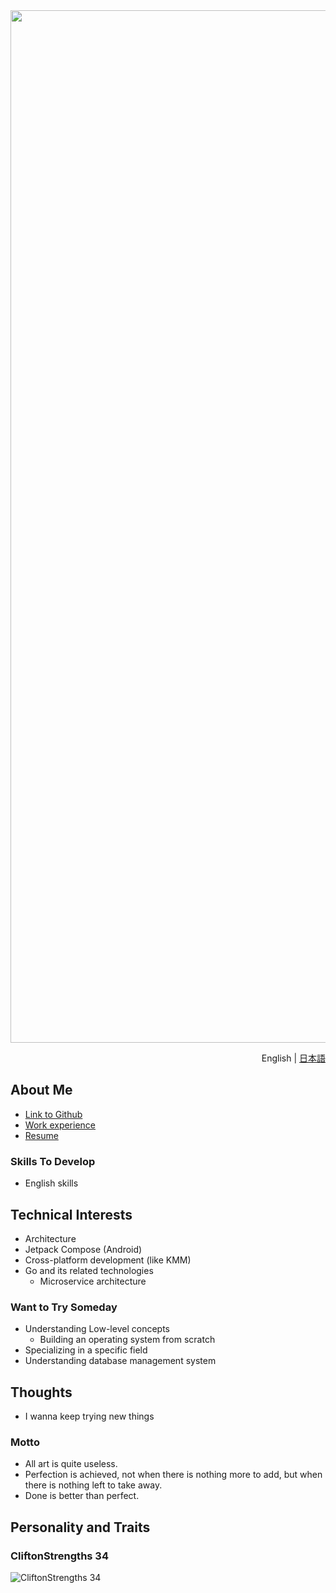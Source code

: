 <div align="center">
    <a href="https://app.daily.dev/ageha734">
        <img
            src="https://api.daily.dev/devcards/v2/NwRyAmMOgWntGfpuKVfsX.png?r=yp9&type=wide"
            width="1652"
            alt="KEITA HIBI's Dev Card"
        />
    </a>
</div>

<p align="right">
    English | <a href="./README.ja.md">日本語</a>
</p>

<h2>About Me</h2>

<ul>
    <li>
            <a href="https://github.com/ageha734">Link to Github</a>
    </li>
    <li>
        <a href="./work_experience_en.md">Work experience</a>
    </li>
    <li>
        <a href="./resume_en.md">Resume</a>
    </li>
</ul>

<h3>Skills To Develop</h3>

<ul>
    <li>English skills</li>
</ul>

<h2>Technical Interests</h2>

<ul>
    <li>Architecture</li>
    <li>Jetpack Compose (Android)</li>
    <li>Cross-platform development (like KMM)</li>
    <li>Go and its related technologies
        <ul>
            <li>Microservice architecture</li>
        </ul>
    </li>
</ul>

<h3>Want to Try Someday</h3>

<ul>
    <li>Understanding Low-level concepts
        <ul>
            <li>Building an operating system from scratch</li>
        </ul>
    </li>
    <li>Specializing in a specific field</li>
    <li>Understanding database management system</li>
</ul>

<h2>Thoughts</h2>

<ul>
    <li>I wanna keep trying new things</li>
</ul>

<h3>Motto</h3>

<ul>
    <li>All art is quite useless.</li>
    <li>Perfection is achieved, not when there is nothing more to add, but when there is nothing left to take away.</li>
    <li>Done is better than perfect.</li>
</ul>

<h2>Personality and Traits</h2>

<h3>CliftonStrengths 34</h3>

<img src="./clifton-strengths.png" alt="CliftonStrengths 34">
